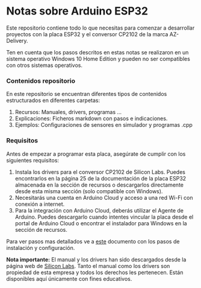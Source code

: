 # Notas sobre Arduino ESP32
Este repositorio contiene todo lo que necesitas para comenzar a desarrollar proyectos con la placa ESP32 y el conversor CP2102 de la marca AZ-Delivery.

Ten en cuenta que los pasos descritos en estas notas se realizaron en un sistema operativo Windows 10 Home Edition y pueden no ser compatibles con otros sistemas operativos.

### Contenidos repositorio
En este repositorio se encuentran diferentes tipos de contenidos estructurados en diferentes carpetas:
1. Recursos: Manuales, drivers, programas ...
2. Explicaciones: Ficheros markdown con pasos e indicaciones.
3. Ejemplos: Configuraciones de sensores en simulador y programas .cpp

### Requisitos
Antes de empezar a programar esta placa, asegúrate de cumplir con los siguientes requisitos:

1. Instala los drivers para el conversor CP2102 de Silicon Labs. Puedes encontrarlos en la página 25 de la documentación de la placa ESP32 almacenada en la sección de recursos o descargarlos directamente desde esta misma sección (solo compatible con Windows).
2. Necesitarás una cuenta en Arduino Cloud y acceso a una red Wi-Fi con conexión a internet.
3. Para la integración con Arduino Cloud, deberás utilizar el Agente de Arduino. Puedes descargarlo cuando intentes vincular la placa desde el portal de Arduino Cloud o encontrar el instalador para Windows en la sección de recursos.

Para ver pasos mas detallados ve a [este](explicaciones/Puesta_a_punto.md) documento con los pasos de instalación y configuración.

**Nota importante:** El manual y los drivers han sido descargados desde la página web de [Silicon Labs](https://silabs.com). Tanto el manual como los drivers son propiedad de esta empresa y todos los derechos les pertenecen. Están disponibles aquí únicamente con fines educativos.
